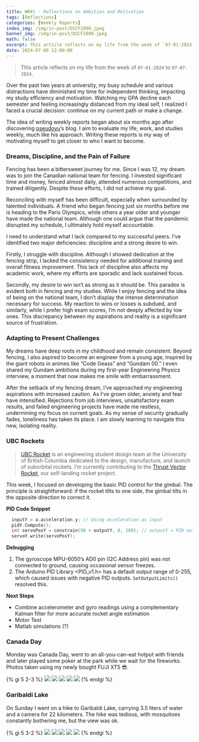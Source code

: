 ```yaml
---
title: WR#1 - Reflections on Ambition and Motivation
tags: [Reflections]
categories: [Weekly Reports]
index_img: /img/in-post/DSCF2890.jpeg
banner_img: /img/in-post/DSCF2890.jpeg
math: false
excerpt: This article reflects on my life from the week of `07-01-2024` to `07-07-2024`.
date: 2024-07-08 12:00:00
---
```


>This article reflects on my life from the week of `07-01-2024` to `07-07-2024`.


Over the past two years at university, my busy schedule and various distractions have diminished my time for independent thinking, impacting my study efficiency and motivation. Watching my GPA decline each semester and feeling increasingly distanced from my ideal self, I realized I faced a crucial decision: continue on my current path or make a change.

The idea of writing weekly reports began about six months ago after discovering [pseudoyu](https://www.pseudoyu.com/zh/)’s blog. I aim to evaluate my life, work, and studies weekly, much like his approach. Writing these reports is my way of motivating myself to get closer to who I want to become.

### Dreams, Discipline, and the Pain of Failure
Fencing has been a bittersweet journey for me. Since I was 12, my dream was to join the Canadian national team for fencing. I invested significant time and money, fenced almost daily, attended numerous competitions, and trained diligently. Despite these efforts, I did not achieve my goal.

Reconciling with myself has been difficult, especially when surrounded by talented individuals. A friend who began fencing just six months before me is heading to the Paris Olympics, while others a year older and younger have made the national team. Although one could argue that the pandemic disrupted my schedule, I ultimately hold myself accountable.

I need to understand what I lack compared to my successful peers. I’ve identified two major deficiencies: discipline and a strong desire to win.

Firstly, I struggle with discipline. Although I showed dedication at the fencing strip, I lacked the consistency needed for additional training and overall fitness improvement. This lack of discipline also affects my academic work, where my efforts are sporadic and lack sustained focus.

Secondly, my desire to win isn’t as strong as it should be. This paradox is evident both in fencing and my studies. While I enjoy fencing and the idea of being on the national team, I don’t display the intense determination necessary for success. My reaction to wins or losses is subdued, and similarly, while I prefer high exam scores, I’m not deeply affected by low ones. This discrepancy between my aspirations and reality is a significant source of frustration.

### Adapting to Present Challenges
My dreams have deep roots in my childhood and remain consistent. Beyond fencing, I also aspired to become an engineer from a young age, inspired by the giant robots in animes like “Code Geass” and “Gundam 00.” I even shared my Gundam ambitions during my first-year Engineering Physics interview, a moment that now makes me smile with embarrassment.

After the setback of my fencing dream, I’ve approached my engineering aspirations with increased caution. As I’ve grown older, anxiety and fear have intensified. Rejections from job interviews, unsatisfactory exam results, and failed engineering projects have made me restless, undermining my focus on current goals. As my sense of security gradually fades, loneliness has taken its place. I am slowly learning to navigate this new, isolating reality.

### UBC Rockets
> [UBC Rocket](https://www.ubcrocket.com) is an engineering student design team at the University of British Columbia dedicated to the design, manufacture, and launch of suborbital rockets. I’m currently contributing to the [Thrust Vector Rocket](https://github.com/UBC-Rocket/Thrust-Vectoring), our self-landing rocket project.

This week, I focused on developing the basic PID control for the gimbal. The principle is straightforward: if the rocket tilts to one side, the gimbal tilts in the opposite direction to correct it.

**PID Code Snippet**
``` C++
  inputY = a.acceleration.y; // Using acceleration as input
  pidY.Compute();
  int servoPosY = constrain(90 + outputY, 0, 180); // outputY = PID output
  servoY.write(servoPosY);
```

**Debugging**
1. The gyroscope MPU-6050’s AD0 pin (I2C Address pin) was not connected to ground, causing occasional sensor freezes.
2. The Arduino PID Library <PID_v1.h> has a default output range of 0-255, which caused issues with negative PID outputs. `SetOutputLimits()` resolved this.

**Next Steps**
- Combine accelerometer and gyro readings using a complementary Kalman filter for more accurate rocket angle estimation
- Motor Test
- Matlab simulations (?)

### Canada Day
Monday was Canada Day, went to an all-you-can-eat hotpot with friends and later played some poker at the park while we wait for the fireworks. Photos taken using my newly bought FUJI XT5 😎. 

{% gi 5 2-3 %}
  ![](/img/in-post/DSCF2758.jpeg)
  ![](/img/in-post/DSCF2753.jpeg)
  ![](/img/in-post/DSCF2679.jpeg)
  ![](/img/in-post/DSCF2622.jpeg)
  ![](/img/in-post/DSCF2582.jpeg)
{% endgi %}

### Garibaldi Lake
On Sunday I went on a hike to Garibaldi Lake, carrying 3.5 liters of water and a camera for 22 kilometers. The hike was tedious, with mosquitoes constantly bothering me, but the view was ok.

{% gi 5 3-2 %}
  ![](/img/in-post/DSCF2889.jpeg)
  ![](/img/in-post/DSCF2890.jpeg)
  ![](/img/in-post/DSCF2898.jpeg)
  ![](/img/in-post/DSCF2969.jpeg)
  ![](/img/in-post/DSCF2789.jpeg)
{% endgi %}
